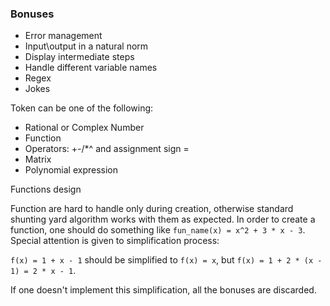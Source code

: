 
### Bonuses

* Error management
* Input\output in a natural norm
* Display intermediate steps
* Handle different variable names
* Regex
* Jokes

Token can be one of the following:

* Rational or Complex Number
* Function
* Operators: +-/*^ and assignment sign =
* Matrix
* Polynomial expression

Functions design

Function are hard to handle only during creation, otherwise standard shunting yard algorithm works with them as expected.
In order to create a function, one should do something like `fun_name(x) = x^2 + 3 * x - 3`. Special attention is given to
simplification process:

`f(x) = 1 + x - 1` should be simplified to `f(x) = x`, but `f(x) = 1 + 2 * (x - 1) = 2 * x - 1`.

If one doesn't implement this simplification, all the bonuses are discarded.
